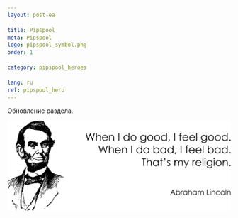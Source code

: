 ```yaml
---
layout: post-ea

title: Pipspool
meta: Pipspool
logo: pipspool_symbol.png
order: 1

category: pipspool_heroes

lang: ru
ref: pipspool_hero
---
```


Обновление раздела.

<a data-fancybox="gallery" href="/img/programming/Lincoln.png"><img src="/img/programming/Lincoln.png" alt=""></a>
